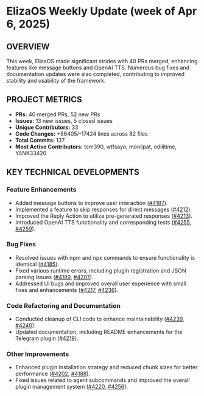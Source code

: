 # ElizaOS Weekly Update (week of Apr 6, 2025)

## OVERVIEW 
This week, ElizaOS made significant strides with 40 PRs merged, enhancing features like message buttons and OpenAI TTS. Numerous bug fixes and documentation updates were also completed, contributing to improved stability and usability of the framework.

## PROJECT METRICS
- **PRs:** 40 merged PRs, 52 new PRs
- **Issues:** 13 new issues, 5 closed issues
- **Unique Contributors:** 33
- **Code Changes:** +86405/-17424 lines across 82 files
- **Total Commits:** 137
- **Most Active Contributors:** tcm390, wtfsayo, monilpat, odilitime, Y4NK33420

## KEY TECHNICAL DEVELOPMENTS

### Feature Enhancements
- Added message buttons to improve user interaction ([#4187](https://github.com/elizaos/eliza/pull/4187)).
- Implemented a feature to skip responses for direct messages ([#4212](https://github.com/elizaos/eliza/pull/4212)).
- Improved the Reply Action to utilize pre-generated responses ([#4213](https://github.com/elizaos/eliza/pull/4213)).
- Introduced OpenAI TTS functionality and corresponding tests ([#4255](https://github.com/elizaos/eliza/pull/4255), [#4259](https://github.com/elizaos/eliza/pull/4259)).

### Bug Fixes
- Resolved issues with npm and npx commands to ensure functionality is identical ([#4185](https://github.com/elizaos/eliza/pull/4185)).
- Fixed various runtime errors, including plugin registration and JSON parsing issues ([#4189](https://github.com/elizaos/eliza/pull/4189), [#4207](https://github.com/elizaos/eliza/pull/4207)).
- Addressed UI bugs and improved overall user experience with small fixes and enhancements ([#4217](https://github.com/elizaos/eliza/pull/4217), [#4236](https://github.com/elizaos/eliza/pull/4236)).

### Code Refactoring and Documentation
- Conducted cleanup of CLI code to enhance maintainability ([#4239](https://github.com/elizaos/eliza/pull/4239), [#4240](https://github.com/elizaos/eliza/pull/4240)).
- Updated documentation, including README enhancements for the Telegram plugin ([#4219](https://github.com/elizaos/eliza/pull/4219)).

### Other Improvements
- Enhanced plugin installation strategy and reduced chunk sizes for better performance ([#4202](https://github.com/elizaos/eliza/pull/4202), [#4188](https://github.com/elizaos/eliza/pull/4188)).
- Fixed issues related to agent subcommands and improved the overall plugin management system ([#4220](https://github.com/elizaos/eliza/pull/4220), [#4256](https://github.com/elizaos/eliza/pull/4256)).